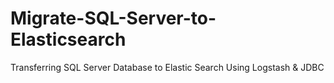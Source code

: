 # Migrate-SQL-Server-to-Elasticsearch
Transferring SQL Server Database to Elastic Search Using Logstash &amp; JDBC
